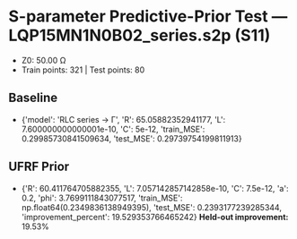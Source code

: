 # S-parameter Predictive-Prior Test — LQP15MN1N0B02_series.s2p (S11)
- Z0: 50.00 Ω
- Train points: 321  |  Test points: 80

## Baseline
- {'model': 'RLC series -> Γ', 'R': 65.05882352941177, 'L': 7.600000000000001e-10, 'C': 5e-12, 'train_MSE': 0.29985730841509634, 'test_MSE': 0.29739754199811913}

## UFRF Prior
- {'R': 60.411764705882355, 'L': 7.057142857142858e-10, 'C': 7.5e-12, 'a': 0.2, 'phi': 3.7699111843077517, 'train_MSE': np.float64(0.2349836138949395), 'test_MSE': 0.2393177239285344, 'improvement_percent': 19.529353766465242}
**Held-out improvement:** 19.53%